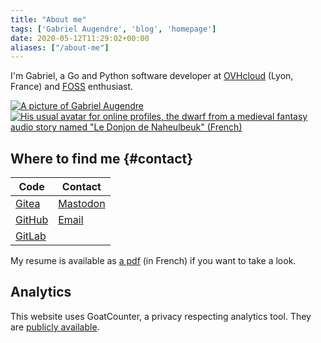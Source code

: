 ```yaml
---
title: "About me"
tags: ['Gabriel Augendre', 'blog', 'homepage']
date: 2020-05-12T11:29:02+00:00
aliases: ["/about-me"]
---
```

I'm Gabriel, a Go and Python software developer at [OVHcloud](https://www.ovhcloud.com/) (Lyon, France) and [FOSS](https://en.wikipedia.org/wiki/Free_and_open-source_software) enthusiast.

[![A picture of Gabriel Augendre](39.jpg)](/attachments/40/original/)
[![His usual avatar for online profiles, the dwarf from a medieval fantasy audio story named "Le Donjon de Naheulbeuk" (French)](41.jpg)](/attachments/41/original/)


## Where to find me {#contact}

| Code                                          | Contact                                                            |
|-----------------------------------------------|--------------------------------------------------------------------|
| [Gitea](https://git.augendre.info/gaugendre)  | <a rel="me" href="https://fosstodon.org/@Crocmagnon">Mastodon</a>  |
| [GitHub](https://github.com/Crocmagnon)       | <a href="mailto:ga-contact@augendre.info">Email</a>                |
| [GitLab](https://gitlab.com/gaugendre)        |                                                                    |

My resume is available as [a pdf](https://cv-gabriel.augendre.info) (in French) if you want to take a look.

## Analytics
This website uses GoatCounter, a privacy respecting analytics tool. They are [publicly available](https://gc.gabnotes.org).
